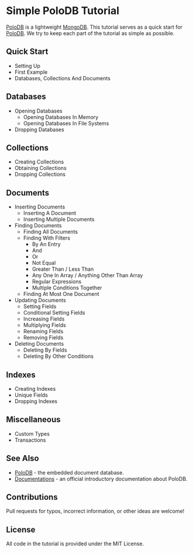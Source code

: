 # Simple PoloDB Tutorial

[PoloDB](https://github.com/PoloDB/PoloDB) is a lightweight [MongoDB](https://www.mongodb.com/).
This tutorial serves as a quick start for [PoloDB](https://github.com/PoloDB/PoloDB).
We try to keep each part of the tutorial as simple as possible.

## Quick Start

* Setting Up
* First Example
* Databases, Collections And Documents

## Databases

* Opening Databases
  * Opening Databases In Memory
  * Opening Databases In File Systems
* Dropping Databases

## Collections

* Creating Collections
* Obtaining Collections
* Dropping Collections

## Documents

* Inserting Documents
  * Inserting A Document
  * Inserting Multiple Documents
* Finding Documents
  * Finding All Documents
  * Finding With Filters
    * By An Entry
    * And
    * Or
    * Not Equal
    * Greater Than / Less Than
    * Any One In Array / Anything Other Than Array
    * Regular Expressions
    * Multiple Conditions Together
  * Finding At Most One Document
* Updating Documents
  * Setting Fields
  * Conditional Setting Fields
  * Increasing Fields
  * Multiplying Fields
  * Renaming Fields
  * Removing Fields
* Deleting Documents
  * Deleting By Fields
  * Deleting By Other Conditions

## Indexes

* Creating Indexes
* Unique Fields
* Dropping Indexes

## Miscellaneous

* Custom Types
* Transactions

## See Also

* [PoloDB](https://github.com/PoloDB/PoloDB) - the embedded document database.
* [Documentations](https://www.polodb.org/docs) - an official introductory documentation about PoloDB.

## Contributions

Pull requests for typos, incorrect information, or other ideas are welcome!

## License

All code in the tutorial is provided under the MIT License.
